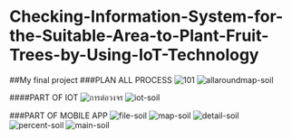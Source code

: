 # Checking-Information-System-for-the-Suitable-Area-to-Plant-Fruit-Trees-by-Using-IoT-Technology
##My final project
###PLAN ALL PROCESS
![101](https://user-images.githubusercontent.com/125264834/219229940-2565358a-38de-46e5-a530-8f642ac3eb70.jpg)
![allaroundmap-soil](https://user-images.githubusercontent.com/125264834/221397387-1d044ca5-c151-48d6-b18c-16d52cf6ed2a.png)

####PART OF IOT
![การต่อวงจร](https://user-images.githubusercontent.com/125264834/219229935-82664714-2776-476f-8dca-af297cf3b64d.PNG)
![iot-soil](https://user-images.githubusercontent.com/125264834/221397404-cf399d3c-929e-40fe-8c7a-e01f85f55a04.png)

###PART OF MOBILE APP
![file-soil](https://user-images.githubusercontent.com/125264834/221397427-ff5dcaeb-fc0a-4428-a085-34c8f9c9492b.png)
![map-soil](https://user-images.githubusercontent.com/125264834/221397429-6fa08a33-20f6-4d14-b155-5858c8091b2a.png)
![detail-soil](https://user-images.githubusercontent.com/125264834/221397431-05e106b7-4a4e-406b-8988-64d05c34cf6b.png)
![percent-soil](https://user-images.githubusercontent.com/125264834/221397432-6018e4e1-5471-4122-ae9b-fac649be5659.png)
![main-soil](https://user-images.githubusercontent.com/125264834/221397433-1b84bcbb-d509-4951-81d8-8a36239c0613.png)
